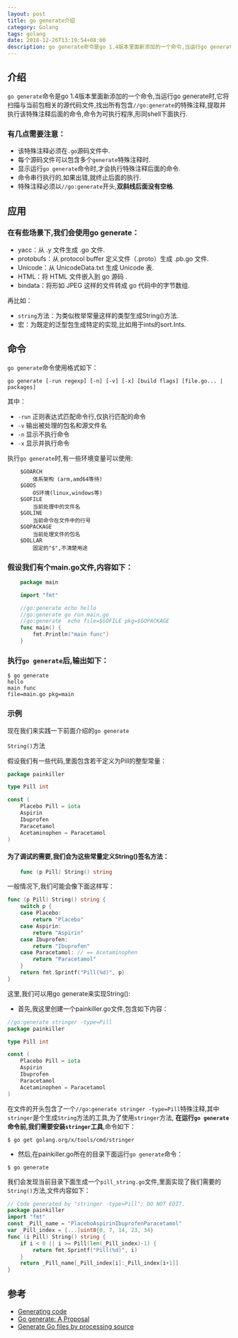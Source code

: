 ```yaml
---
layout: post
title: go generate介绍
category: Golang
tags: golang
date: 2018-12-26T13:19:54+08:00
description: go generate命令是go 1.4版本里面新添加的一个命令,当运行go generate时,它将扫描与当前包相关的源代码文件,找出所有包含"//go:generate"的特殊注释,提取并执行该特殊注释后面的命令,命令为可执行程序,形同shell下面执行.
---
```


## 介绍

`go generate`命令是go 1.4版本里面新添加的一个命令,当运行go generate时,它将扫描与当前包相关的源代码文件,找出所有包含`//go:generate`的特殊注释,提取并执行该特殊注释后面的命令,命令为可执行程序,形同shell下面执行.

### 有几点需要注意：

- 该特殊注释必须在`.go`源码文件中.
- 每个源码文件可以包含多个`generate`特殊注释时.
- 显示运行`go generate`命令时,才会执行特殊注释后面的命令.
- 命令串行执行的,如果出错,就终止后面的执行.
- 特殊注释必须以`//go:generate`开头,**双斜线后面没有空格**.

## 应用

### 在有些场景下,我们会使用go generate：

- yacc：从 .y 文件生成 .go 文件.
- protobufs：从 protocol buffer 定义文件（.proto）生成 .pb.go 文件.
- Unicode：从 UnicodeData.txt 生成 Unicode 表.
- HTML：将 HTML 文件嵌入到 go 源码 .
- bindata：将形如 JPEG 这样的文件转成 go 代码中的字节数组.

再比如：

- `string`方法：为类似枚举常量这样的类型生成String()方法.
- 宏：为既定的泛型包生成特定的实现,比如用于ints的sort.Ints.

## 命令

`go generate`命令使用格式如下：

`go generate [-run regexp] [-n] [-v] [-x] [build flags] [file.go... | packages]`

其中：

- `-run` 正则表达式匹配命令行,仅执行匹配的命令
- `-v` 输出被处理的包名和源文件名
- `-n` 显示不执行命令
- `-x` 显示并执行命令

执行`go generate`时,有一些环境变量可以使用:

```
    $GOARCH
        体系架构 (arm,amd64等待)
    $GOOS
        OS环境(linux,windows等)
    $GOFILE
        当前处理中的文件名
    $GOLINE
        当前命令在文件中的行号
    $GOPACKAGE
        当前处理文件的包名
    $DOLLAR
        固定的"$",不清楚用途
```

### 假设我们有个main.go文件,内容如下：

```go
    package main

    import "fmt"

    //go:generate echo hello
    //go:generate go run main.go
    //go:generate  echo file=$GOFILE pkg=$GOPACKAGE
    func main() {
        fmt.Println("main func")
    }
```

### 执行`go generate`后,输出如下：

```
$ go generate
hello
main func
file=main.go pkg=main
```

### 示例

现在我们来实践一下前面介绍的`go generate`

`String()`方法

假设我们有一些代码,里面包含若干定义为Pill的整型常量：

```go
package painkiller

type Pill int

const (
    Placebo Pill = iota
    Aspirin
    Ibuprofen
    Paracetamol
    Acetaminophen = Paracetamol
)
```

#### 为了调试的需要,我们会为这些常量定义String()签名方法：

```go
    func (p Pill) String() string
```

一般情况下,我们可能会像下面这样写：

```go
func (p Pill) String() string {
    switch p {
    case Placebo:
        return "Placebo"
    case Aspirin:
        return "Aspirin"
    case Ibuprofen:
        return "Ibuprofen"
    case Paracetamol: // == Acetaminophen
        return "Paracetamol"
    }
    return fmt.Sprintf("Pill(%d)", p)
}
```

这里,我们可以用go generate来实现String():

- 首先,我这里创建一个painkiller.go文件,包含如下内容：

```go
//go:generate stringer -type=Pill
package painkiller

type Pill int

const (
    Placebo Pill = iota
    Aspirin
    Ibuprofen
    Paracetamol
    Acetaminophen = Paracetamol
)
```

在文件的开头包含了一个`//go:generate stringer -type=Pill`特殊注释,其中`stringer`是个生成`String`方法的工具,为了使用`stringer`方法,
**在运行`go generate`命令前,我们需要安装`stringer`工具**,命令如下：

`$ go get golang.org/x/tools/cmd/stringer`

- 然后,在painkiller.go所在的目录下面运行`go generate`命令：

`$ go generate`

我们会发现当前目录下面生成一个`pill_string.go`文件,里面实现了我们需要的`String()`方法,文件内容如下：

```go
// Code generated by "stringer -type=Pill"; DO NOT EDIT.
package painkiller
import "fmt"
const _Pill_name = "PlaceboAspirinIbuprofenParacetamol"
var _Pill_index = [...]uint8{0, 7, 14, 23, 34}
func (i Pill) String() string {
    if i < 0 || i >= Pill(len(_Pill_index)-1) {
        return fmt.Sprintf("Pill(%d)", i)
    }
    return _Pill_name[_Pill_index[i]:_Pill_index[i+1]]
}
```

## 参考

- [Generating code](https://blog.golang.org/generate)
- [Go generate: A Proposal](https://docs.google.com/document/d/1SHOA8vZUKwFP0WHg2_qgJsDB3-Wk_6OutAAAlJj1BTk/edit#heading=h.69ca143066hf)
- [Generate Go files by processing source](https://golang.org/cmd/go/#hdr-Generate_Go_files_by_processing_source)

